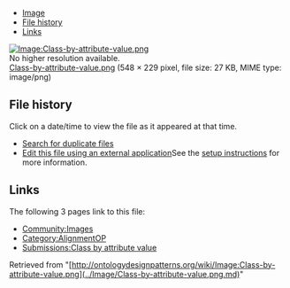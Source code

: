 * [Image](../Image/Class-by-attribute-value.png.md#file)
* [File history](../Image/Class-by-attribute-value.png.md#filehistory)
* [Links](../Image/Class-by-attribute-value.png.md#filelinks)

[![Image:Class-by-attribute-value.png](../../../images/f/fa/Class-by-attribute-value.png)](../../../images/f/fa/Class-by-attribute-value.png)  
No higher resolution available.  
[Class-by-attribute-value.png](../../../images/f/fa/Class-by-attribute-value.png)‎ (548 × 229 pixel, file size: 27 KB, MIME type: image/png)

## File history

Click on a date/time to view the file as it appeared at that time.



  
* [Search for duplicate files](http://ontologydesignpatterns.org/wiki/Special:FileDuplicateSearch/Class-by-attribute-value.png "Special:FileDuplicateSearch/Class-by-attribute-value.png")
* [Edit this file using an external application](http://ontologydesignpatterns.org/wiki/index.php?title=Image:Class-by-attribute-value.png&action=edit&externaledit=true&mode=file "Image:Class-by-attribute-value.png")See the [setup instructions](http://www.mediawiki.org/wiki/Manual:External_editors "http://www.mediawiki.org/wiki/Manual:External_editors") for more information.

## Links



The following 3 pages link to this file:


* [Community:Images](../Community/Images.md "Community:Images")
* [Category:AlignmentOP](../Category/AlignmentOP.md "Category:AlignmentOP")
* [Submissions:Class by attribute value](../Submissions/Class_by_attribute_value.md "Submissions:Class by attribute value")


Retrieved from "[http://ontologydesignpatterns.org/wiki/Image:Class-by-attribute-value.png](../Image/Class-by-attribute-value.png.md)"